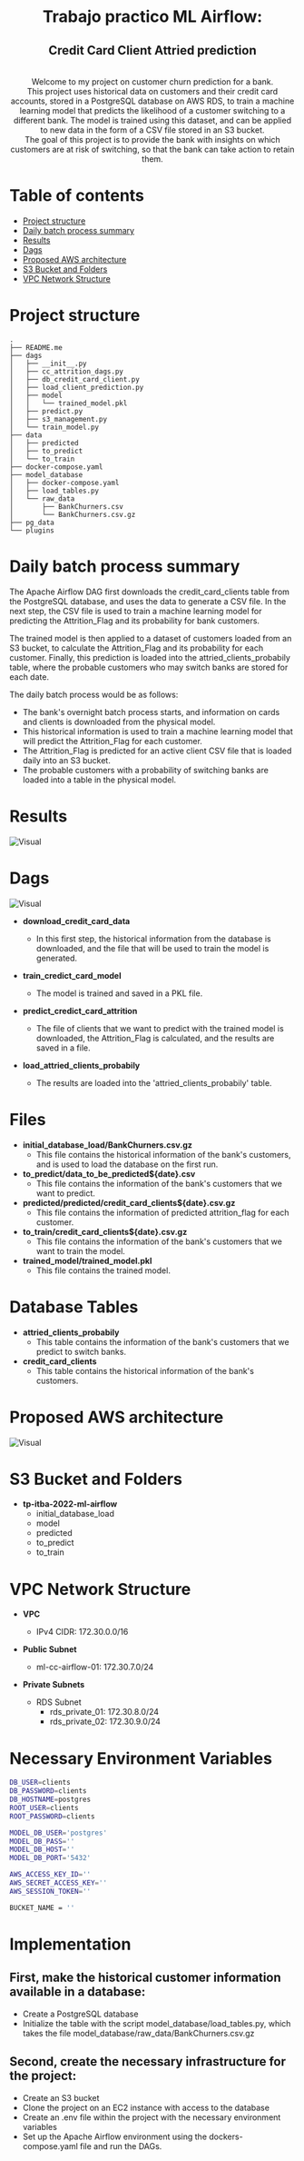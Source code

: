 <p align="center"> 
    <h1 align="center">Trabajo practico ML Airflow:</h1>
    
<p align="center">
        <h2 align="center">Credit Card Client Attried prediction</h2>
</p>
    
  <p align="center">
    <br>Welcome to my project on customer churn prediction for a bank. 
    <br>This project uses historical data on customers and their credit card accounts, stored in a PostgreSQL database on AWS RDS, to train a machine learning model that predicts the likelihood of a customer switching to a different bank. The model is trained using this dataset, and can be applied to new data in the form of a CSV file stored in an S3 bucket. 
    <br>The goal of this project is to provide the bank with insights on which customers are at risk of switching, so that the bank can take action to retain them.
    <br>
  </p>
</p>


# Table of contents
- [Project structure](#Project-structure)
- [Daily batch process summary](#Daily-batch-process-summary)
- [Results](#Results)
- [Dags](#Dags)
- [Proposed AWS architecture](#Proposed-AWS-architecture)
- [S3 Bucket and Folders](#S3-Bucket-and-Folders)
- [VPC Network Structure](#VPC-Network-Structure)

# Project structure

```text
.
├── README.me
├── dags
│   ├── __init__.py
│   ├── cc_attrition_dags.py
│   ├── db_credit_card_client.py
│   ├── load_client_prediction.py
│   ├── model
│   │   └── trained_model.pkl
│   ├── predict.py
│   ├── s3_management.py
│   └── train_model.py
├── data
│   ├── predicted
│   ├── to_predict
│   └── to_train
├── docker-compose.yaml
├── model_database
│   ├── docker-compose.yaml
│   ├── load_tables.py
│   └── raw_data
│       ├── BankChurners.csv
│       └── BankChurners.csv.gz
├── pg_data
└── plugins

``` 
# Daily batch process summary
The Apache Airflow DAG first downloads the credit_card_clients table from the PostgreSQL database, and uses the data to generate a CSV file. In the next step, the CSV file is used to train a machine learning model for predicting the Attrition_Flag and its probability for bank customers.

The trained model is then applied to a dataset of customers loaded from an S3 bucket, to calculate the Attrition_Flag and its probability for each customer. Finally, this prediction is loaded into the attried_clients_probabily table, where the probable customers who may switch banks are stored for each date.

The daily batch process would be as follows:

- The bank's overnight batch process starts, and information on cards and clients is downloaded from the physical model.
- This historical information is used to train a machine learning model that will predict the Attrition_Flag for each customer.
- The Attrition_Flag is predicted for an active client CSV file that is loaded daily into an S3 bucket.
- The probable customers with a probability of switching banks are loaded into a table in the physical model.

# Results
![Visual](/infra/img/results.png)

# Dags

![Visual](/infra/img/dags.png)

- **download_credit_card_data**
  - In this first step, the historical information from the database is downloaded, and the file that will be used to train the model is generated.
- **train_credict_card_model**
  - The model is trained and saved in a PKL file.

- **predict_credict_card_attrition**
  - The file of clients that we want to predict with the trained model is downloaded, the Attrition_Flag is calculated, and the results are saved in a file.
 
- **load_attried_clients_probabily**
  - The results are loaded into the 'attried_clients_probabily' table.


# Files

- **initial_database_load/BankChurners.csv.gz**
  - This file contains the historical information of the bank's customers, and is used to load the database on the first run.
- **to_predict/data_to_be_predicted${date}.csv**
  - This file contains the information of the bank's customers that we want to predict.
- **predicted/predicted/credit_card_clients${date}.csv.gz**
  - This file contains the information of predicted attrition_flag for each customer.
- **to_train/credit_card_clients${date}.csv.gz**
  - This file contains the information of the bank's customers that we want to train the model.
- **trained_model/trained_model.pkl**
  - This file contains the trained model.

# Database Tables

- **attried_clients_probabily**
  - This table contains the information of the bank's customers that we predict to switch banks.
- **credit_card_clients**
  - This table contains the historical information of the bank's customers.

# Proposed AWS architecture
![Visual](/infra/img/infra.png)

# S3 Bucket and Folders
-  **tp-itba-2022-ml-airflow**
   -  initial_database_load   
   -  model
   -  predicted
   -  to_predict
   -  to_train

# VPC Network Structure
- **VPC** 
  - IPv4 CIDR: 172.30.0.0/16

- **Public Subnet**
    - ml-cc-airflow-01: 172.30.7.0/24

- **Private Subnets**
  - RDS Subnet
    - rds_private_01: 172.30.8.0/24
    - rds_private_02: 172.30.9.0/24


# Necessary Environment Variables

```bash
DB_USER=clients
DB_PASSWORD=clients
DB_HOSTNAME=postgres
ROOT_USER=clients
ROOT_PASSWORD=clients

MODEL_DB_USER='postgres'
MODEL_DB_PASS=''
MODEL_DB_HOST=''
MODEL_DB_PORT='5432'

AWS_ACCESS_KEY_ID=''
AWS_SECRET_ACCESS_KEY=''
AWS_SESSION_TOKEN=''

BUCKET_NAME = ''
```

# Implementation

## First, make the historical customer information available in a database:

- Create a PostgreSQL database
- Initialize the table with the script model_database/load_tables.py, which takes the file model_database/raw_data/BankChurners.csv.gz

## Second, create the necessary infrastructure for the project:

- Create an S3 bucket
- Clone the project on an EC2 instance with access to the database
- Create an .env file within the project with the necessary environment variables
- Set up the Apache Airflow environment using the dockers-compose.yaml file and run the DAGs.
